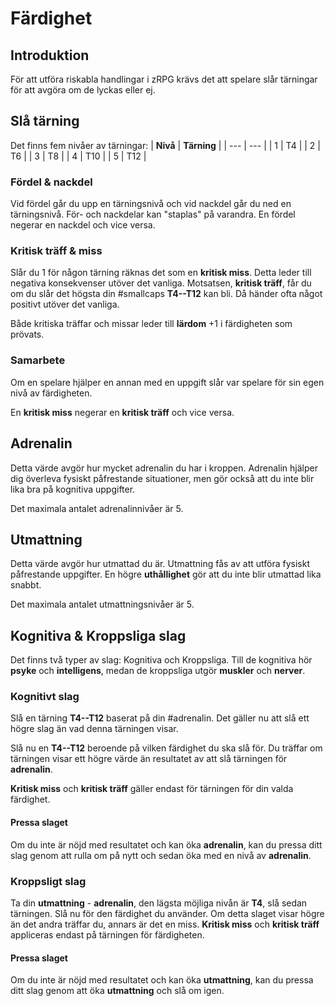 # Färdighet
## Introduktion
För att utföra riskabla handlingar i zRPG krävs det att spelare slår tärningar för att avgöra om de lyckas eller ej.
## Slå tärning
Det finns fem nivåer av tärningar:
| **Nivå** | **Tärning** |
| --- | --- |
| 1 | T4 |
| 2 | T6 |
| 3 | T8 |
| 4 | T10 |
| 5 | T12 |

### Fördel & nackdel
Vid fördel går du upp en tärningsnivå och vid nackdel går du ned en tärningsnivå. För- och nackdelar kan "staplas" på varandra. En fördel negerar en nackdel och vice versa.

### Kritisk träff & miss
Slår du 1 för någon tärning räknas det som en **kritisk miss**. Detta leder till negativa konsekvenser utöver det vanliga. Motsatsen, **kritisk träff**, får du om du slår det högsta din #smallcaps **T4--T12** kan bli. Då händer ofta något positivt utöver det vanliga.

Både kritiska träffar och missar leder till **lärdom** +1 i färdigheten som prövats.

### Samarbete
Om en spelare hjälper en annan med en uppgift slår var spelare för sin egen nivå av färdigheten.

En **kritisk miss** negerar en **kritisk träff** och vice versa.

## Adrenalin
Detta värde avgör hur mycket adrenalin du har i kroppen. Adrenalin hjälper dig överleva fysiskt påfrestande situationer, men gör också att du inte blir lika bra på kognitiva uppgifter.

Det maximala antalet adrenalinnivåer är 5.

## Utmattning
Detta värde avgör hur utmattad du är. Utmattning fås av att utföra fysiskt påfrestande uppgifter. En högre **uthållighet** gör att du inte blir utmattad lika snabbt.

Det maximala antalet utmattningsnivåer är 5.

## Kognitiva & Kroppsliga slag
Det finns två typer av slag: Kognitiva och Kroppsliga. Till de kognitiva hör **psyke** och **intelligens**, medan de kroppsliga utgör **muskler** och **nerver**.

### Kognitivt slag
Slå en tärning **T4--T12** baserat på din #adrenalin. Det gäller nu att slå ett högre slag än vad denna tärningen visar.

Slå nu en **T4--T12** beroende på vilken färdighet du ska slå för. Du träffar om tärningen visar ett högre värde än resultatet av att slå tärningen för **adrenalin**.

**Kritisk miss** och **kritisk träff** gäller endast för tärningen för din valda färdighet.

#### Pressa slaget
Om du inte är nöjd med resultatet och kan öka **adrenalin**, kan du pressa ditt slag genom att rulla om på nytt och sedan öka med en nivå av **adrenalin**.

### Kroppsligt slag
Ta din **utmattning** - **adrenalin**, den lägsta möjliga nivån är **T4**, slå sedan tärningen. Slå nu för den färdighet du använder. Om detta slaget visar högre än det andra träffar du, annars är det en miss. **Kritisk miss** och **kritisk träff** appliceras endast på tärningen för färdigheten.

#### Pressa slaget
Om du inte är nöjd med resultatet och kan öka **utmattning**, kan du pressa ditt slag genom att öka **utmattning** och slå om igen.